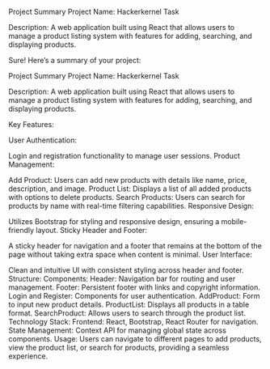 Project Summary
Project Name: Hackerkernel Task

Description: A web application built using React that allows users to manage a product listing system with features for adding, searching, and displaying products.


Sure! Here’s a summary of your project:

Project Summary
Project Name: Hackerkernel Task

Description: A web application built using React that allows users to manage a product listing system with features for adding, searching, and displaying products.

Key Features:

User Authentication:

Login and registration functionality to manage user sessions.
Product Management:

Add Product: Users can add new products with details like name, price, description, and image.
Product List: Displays a list of all added products with options to delete products.
Search Products: Users can search for products by name with real-time filtering capabilities.
Responsive Design:

Utilizes Bootstrap for styling and responsive design, ensuring a mobile-friendly layout.
Sticky Header and Footer:

A sticky header for navigation and a footer that remains at the bottom of the page without taking extra space when content is minimal.
User Interface:

Clean and intuitive UI with consistent styling across header and footer.
Structure:
Components:
Header: Navigation bar for routing and user management.
Footer: Persistent footer with links and copyright information.
Login and Register: Components for user authentication.
AddProduct: Form to input new product details.
ProductList: Displays all products in a table format.
SearchProduct: Allows users to search through the product list.
Technology Stack:
Frontend: React, Bootstrap, React Router for navigation.
State Management: Context API for managing global state across components.
Usage:
Users can navigate to different pages to add products, view the product list, or search for products, providing a seamless experience.
